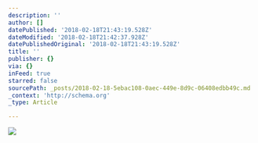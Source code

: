 ```yaml
---
description: ''
author: []
datePublished: '2018-02-18T21:43:19.528Z'
dateModified: '2018-02-18T21:42:37.928Z'
datePublishedOriginal: '2018-02-18T21:43:19.528Z'
title: ''
publisher: {}
via: {}
inFeed: true
starred: false
sourcePath: _posts/2018-02-18-5ebac108-0aec-449e-8d9c-06408edbb49c.md
_context: 'http://schema.org'
_type: Article

---
```

![](https://the-grid-user-content.s3-us-west-2.amazonaws.com/219ddd7e-2afa-48e8-b846-1c366f371472.jpg)